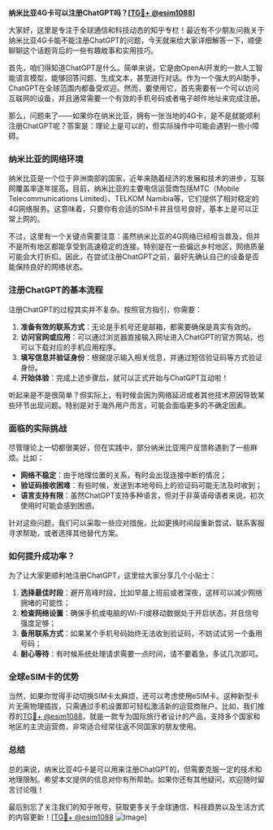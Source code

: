 **纳米比亚4G卡可以注册ChatGPT吗？[[TG💪+ @esim1088](https://t.me/s/esim1088)]**

大家好，这里是专注于全球通信和科技动态的知乎专栏！最近有不少朋友问我关于纳米比亚4G卡能不能注册ChatGPT的问题，今天就来给大家详细解答一下，顺便聊聊这个话题背后的一些有趣故事和实用技巧。

首先，咱们得知道ChatGPT是什么。简单来说，它是由OpenAI开发的一款人工智能语言模型，能够回答问题、生成文本，甚至进行对话。作为一个强大的AI助手，ChatGPT在全球范围内都备受欢迎。然而，要使用它，首先需要有一个可以访问互联网的设备，并且通常需要一个有效的手机号码或者电子邮件地址来完成注册。

那么，问题来了——如果你在纳米比亚，拥有一张当地的4G卡，是不是就能顺利注册ChatGPT呢？答案是：理论上是可以的，但实际操作中可能会遇到一些小障碍。

### 纳米比亚的网络环境

纳米比亚是一个位于非洲南部的国家，近年来随着经济的发展和技术的进步，互联网覆盖率逐年提高。目前，纳米比亚的主要电信运营商包括MTC（Mobile Telecommunications Limited）、TELKOM Namibia等，它们提供了相对稳定的4G网络服务。这意味着，只要你有合适的SIM卡并且信号良好，基本上是可以正常上网的。

不过，这里有一个关键点需要注意：虽然纳米比亚的4G网络已经相当普及，但并不是所有地区都能享受到高速稳定的连接。特别是在一些偏远乡村地区，网络质量可能会大打折扣。因此，在尝试注册ChatGPT之前，最好先确认自己的设备是否能保持良好的网络状态。

### 注册ChatGPT的基本流程

注册ChatGPT的过程其实并不复杂。按照官方指引，你需要：

1. **准备有效的联系方式**：无论是手机号还是邮箱，都需要确保是真实有效的。
2. **访问官网或应用**：可以通过浏览器直接输入网址进入ChatGPT的官方网站，也可以下载对应的手机应用程序。
3. **填写信息并验证身份**：根据提示输入相关信息，并通过短信验证码等方式验证身份。
4. **开始体验**：完成上述步骤后，就可以正式开始与ChatGPT互动啦！

听起来是不是很简单？但实际上，有时候会因为网络延迟或者其他技术原因导致某些环节出现问题。特别是对于海外用户而言，可能会面临更多的不确定因素。

### 面临的实际挑战

尽管理论上一切都很美好，但在实践中，部分纳米比亚用户反馈称遇到了一些麻烦。比如：

- **网络不稳定**：由于地理位置的关系，有时会出现连接中断的情况；
- **验证码接收困难**：有些时候，发送到本地号码上的验证码可能无法及时收到；
- **语言支持有限**：虽然ChatGPT支持多种语言，但对于非英语母语者来说，初次使用时可能会感到困惑。

针对这些问题，我们可以采取一些应对措施，比如更换时间段重新尝试、联系客服寻求帮助，或者选择其他替代方案。

### 如何提升成功率？

为了让大家更顺利地注册ChatGPT，这里给大家分享几个小贴士：

1. **选择最佳时段**：避开高峰时段，比如早晨上班前或者深夜，这样可以减少网络拥堵的可能性；
2. **检查网络设置**：确保手机或电脑的Wi-Fi或移动数据处于开启状态，并且信号强度足够；
3. **备用联系方式**：如果某个手机号码始终无法收到验证码，不妨试试另一个备用号码；
4. **耐心等待**：有时候系统处理请求需要一点时间，请不要着急，多试几次即可。

### 全球eSIM卡的优势

当然，如果你觉得手动切换SIM卡太麻烦，还可以考虑使用eSIM卡。这种新型卡片无需物理插拔，只需通过手机设置即可轻松激活新的运营商账户。比如，我们推荐的[TG💪+ @esim1088](https://t.me/s/esim1088)，就是一款专为国际旅行者设计的产品，支持多个国家和地区的主流运营商，非常适合经常往返不同国家的朋友使用。

### 总结

总的来说，纳米比亚4G卡是可以用来注册ChatGPT的，但需要克服一定的技术和地理限制。希望本文提供的信息对你有所帮助。如果你还有其他疑问，欢迎随时留言讨论哦！

最后别忘了关注我们的知乎账号，获取更多关于全球通信、科技趋势以及生活方式的内容更新！[[TG💪+ @esim1088](https://t.me/s/esim1088) ![Image](https://i.postimg.cc/4NQfJmqS/Snipaste-2025-05-13-00-14-12.png)]